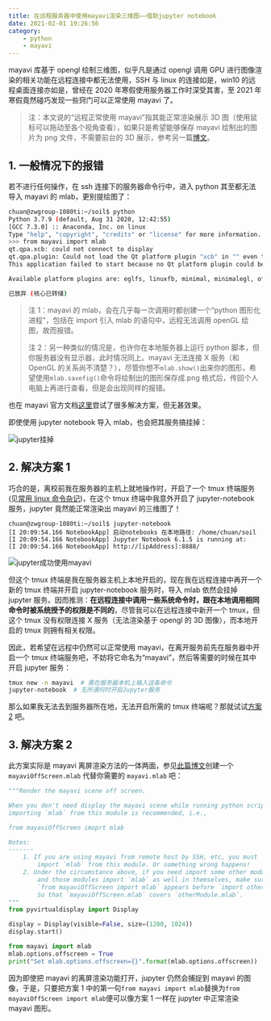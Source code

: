 ```yaml
---
title: 在远程服务器中使用mayavi渲染三维图——借助jupyter notebook
date: 2021-02-01 19:26:56
category:
    - python
    - mayavi
---
```


mayavi 库基于 opengl 绘制三维图，似乎凡是通过 opengl 调用 GPU 进行图像渲染的相关功能在远程连接中都无法使用，SSH 与 linux 的连接如是，win10 的远程桌面连接亦如是，曾经在 2020 年寒假使用服务器工作时深受其害，至 2021 年寒假竟然碰巧发现一些窍门可以正常使用 mayavi 了。

> 注：本文说的“远程正常使用 mayavi”指其能正常渲染展示 3D 图（使用鼠标可以拖动至各个视角查看），如果只是希望能够保存 mayavi 绘制出的图片为 png 文件，不需要前台的 3D 展示，参考另一篇[博文](https://www.chua-n.com/2020/12/07/mayavi离屏渲染/)。

<!-- more -->

## 1. 一般情况下的报错

若不进行任何操作，在 ssh 连接下的服务器命令行中，进入 python 其至都无法导入 mayavi 的 mlab，更别提绘图了：

```bash
chuan@zwgroup-1080ti:~/soil$ python
Python 3.7.9 (default, Aug 31 2020, 12:42:55)
[GCC 7.3.0] :: Anaconda, Inc. on linux
Type "help", "copyright", "credits" or "license" for more information.
>>> from mayavi import mlab
qt.qpa.xcb: could not connect to display
qt.qpa.plugin: Could not load the Qt platform plugin "xcb" in "" even though it was found.
This application failed to start because no Qt platform plugin could be initialized. Reinstalling the application may fix this problem.

Available platform plugins are: eglfs, linuxfb, minimal, minimalegl, offscreen, vnc, wayland-egl, wayland, wayland-xcomposite-egl, wayland-xcomposite-glx, webgl, xcb.

已放弃 (核心已转储)
```

> 注 1：mayavi 的 mlab，会在几乎每一次调用时都创建一个“python 图形化进程”，包括在 import 引入 mlab 的语句中，远程无法调用 openGL 绘图，故而报错。
>
> 注 2：另一种类似的情况是，也许你在本地服务器上运行 python 脚本，但你服务器没有显示器，此时情况同上。mayavi 无法连接 X 服务（和 OpenGL 的关系尚不清楚？），尽管你想不`mlab.show()`出来你的图形，希望使用`mlab.savefig()`命令将绘制出的图形保存成.png 格式后，传回个人电脑上再进行查看，但是会出现同样的报错。

也在 mayavi 官方文档[这里](http://docs.enthought.com/mayavi/mayavi/tips.html?highlight=offscreen)尝试了很多解决方案，但无甚效果。

即使使用 jupyter notebook 导入 mlab，也会把其服务搞挂掉：

![jupyter挂掉](https://chua-n.gitee.io/figure-bed/notebook/blog/远程连接使用mayavi渲染三维图——借助jupyter-notebook/jupyter挂掉.png)

## 2. 解决方案 1

巧合的是，离校前我在服务器的主机上就地操作时，开启了一个 tmux 终端服务(见[常用 linux 命令杂记](https://www.chua-n.com/2021/01/15/常用linux命令杂记/))，在这个 tmux 终端中我意外开启了 jupyter-notebook 服务，jupyter 竟然能正常渲染出 mayavi 的三维图了！

```shell
chuan@zwgroup-1080ti:~/soil$ jupyter-notebook
[I 20:09:54.166 NotebookApp] 启动notebooks 在本地路径: /home/chuan/soil
[I 20:09:54.166 NotebookApp] Jupyter Notebook 6.1.5 is running at:
[I 20:09:54.166 NotebookApp] http://[ipAddress]:8888/
```

![jupyter成功使用mayavi](https://chua-n.gitee.io/figure-bed/notebook/blog/远程连接使用mayavi渲染三维图——借助jupyter-notebook/jupyter成功使用mayavi.png)

但这个 tmux 终端是我在服务器主机上本地开启的，现在我在远程连接中再开一个新的 tmux 终端并开启 jupyter-notebook 服务时，导入 mlab 依然会挂掉 jupyter 服务。因而推测：**在远程连接中调用一些系统命令时，跟在本地调用相同命令时被系统授予的权限是不同的**，尽管我可以在远程连接中新开一个 tmux，但这个 tmux 没有权限连接 X 服务（无法渲染基于 opengl 的 3D 图像），而本地开启的 tmux 则拥有相关权限。

因此，若希望在远程中仍然可以正常使用 mayavi，在离开服务前先在服务器中开启一个 tmux 终端服务吧，不妨将它命名为“mayavi”，然后等需要的时候在其中开启 jupyter 服务：

```bash
tmux new -n mayavi  # 需在服务器本机上输入这条命令
jupyter-notebook  # 无所谓何时开启Jupyter服务
```

那么如果我无法去到服务器所在地，无法开启所需的 tmux 终端呢？那就试试[方案 2](#jump) 吧。

## <span id="jump">3. 解决方案 2</span>

此方案实际是 mayavi 离屏渲染方法的一体两面，参见[此篇博文](https://www.chua-n.com/2020/12/07/mayavi离屏渲染/)创建一个 `mayaviOffScreen.mlab` 代替你需要的 `mayavi.mlab` 吧：

```python
"""Render the mayavi scene off screen.

When you don't need display the mayavi scene while running python scripts,
importing `mlab` from this module is recommended, i.e.,

from mayaviOffScreen imoprt mlab

Notes:
-------
    1. If you are using mayavi from remote host by SSH, etc, you must
        import `mlab` from this module. Or something wrong happens!
    2. Under the circumstance above, if you need import some other modules meanwhile
        and those modules import `mlab` as well in themselves, make sure the sentence
        `from mayaviOffScreen import mlab` appears before `import otherModule`!
        So that `mayaviOffScreen.mlab` covers `otherModule.mlab`.
"""
from pyvirtualdisplay import Display

display = Display(visible=False, size=(1280, 1024))
display.start()

from mayavi import mlab
mlab.options.offscreen = True
print("Set mlab.options.offscreen={}".format(mlab.options.offscreen))

```

因为即使把 mayavi 的离屏渲染功能打开，jupyter 仍然会捕捉到 mayavi 的图像，于是，只要把方案 1 中的第一句`from mayavi import mlab`替换为`from mayaviOffScreen import mlab`便可以像方案 1 一样在 jupyter 中正常渲染 mayavi 图形。
